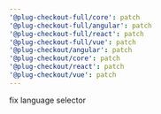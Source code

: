 ```yaml
---
'@plug-checkout-full/core': patch
'@plug-checkout-full/angular': patch
'@plug-checkout-full/react': patch
'@plug-checkout-full/vue': patch
'@plug-checkout/angular': patch
'@plug-checkout/core': patch
'@plug-checkout/react': patch
'@plug-checkout/vue': patch
---
```


fix language selector
